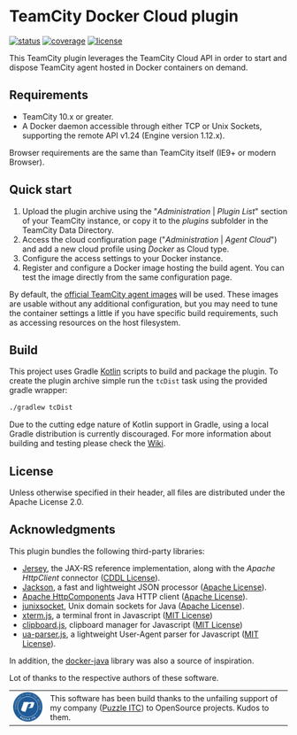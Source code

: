 # TeamCity Docker Cloud plugin
[![status](https://builds.gradle.org/app/rest/builds/buildType:GradleScriptKotlin_Master/statusIcon)](https://tc.var.run/viewType.html?buildTypeId=TeamCityDockerCloudPlugin_Main)
[![coverage](https://tc.var.run/vr_static/dkcld_plugin_coverage_latest.png)](https://tc.var.run/viewLog.html?buildId=lastSuccessful&buildTypeId=TeamCityDockerCloudPlugin_Main&tab=coverage_idea&guest=1)
[![license](https://img.shields.io/badge/license-Apache%20License%202.0-blue.svg?style=flat)](http://www.apache.org/licenses/LICENSE-2.0)

This TeamCity plugin leverages the TeamCity Cloud API in order to start and dispose TeamCity agent hosted in Docker 
containers on demand.

## Requirements
- TeamCity 10.x or greater.
- A Docker daemon accessible through either TCP or Unix Sockets, supporting the remote API v1.24 (Engine version 
1.12.x).

Browser requirements are the same than TeamCity itself (IE9+ or modern Browser).

## Quick start
1. Upload the plugin archive using the "_Administration_ | _Plugin List_" section of your TeamCity instance, or copy it
to the _plugins_ subfolder in the TeamCity Data Directory.
2. Access the cloud configuration page ("_Administration_ | _Agent Cloud_") and add a new cloud profile using _Docker_ as Cloud type.
3. Configure the access settings to your Docker instance.
4. Register and configure a Docker image hosting the build agent. You can test the image directly from the same configuration page.

By default, the [official TeamCity agent images](https://hub.docker.com/r/jetbrains/teamcity-agent/) will be used. These
images are usable without any additional configuration, but you may need to tune the container settings a little if you
have specific build requirements, such as accessing resources on the host filesystem.

## Build
This project uses Gradle [Kotlin](https://kotlinlang.org/) scripts to build and package the plugin. To create the plugin archive simple run the
<code>tcDist</code> task using the provided gradle wrapper:

```bash
./gradlew tcDist
```

Due to the cutting edge nature of Kotlin support in Gradle, using a local Gradle distribution is currently discouraged.
For more information about building and testing please check the [Wiki](https://github.com/JeanRev/TeamcityDockerCloudPlugin/wiki).

## License
Unless otherwise specified in their header, all files are distributed under the Apache License 2.0.

## Acknowledgments
This plugin bundles the following third-party libraries:
- [Jersey](https://jersey.java.net/), the JAX-RS reference implementation, along with the _Apache HttpClient_ connector
([CDDL License](https://glassfish.java.net/public/CDDLv1.0.html)).
- [Jackson](http://wiki.fasterxml.com/JacksonHome), a fast and lightweight JSON processor ([Apache License](http://www.apache.org/licenses/LICENSE-2.0)).
- [Apache HttpComponents](http://hc.apache.org/httpcomponents-client-ga/) Java HTTP client ([Apache License](http://www.apache.org/licenses/LICENSE-2.0)).
- [junixsocket](https://github.com/kohlschutter/junixsocket), Unix domain sockets for Java ([Apache License](http://www.apache.org/licenses/LICENSE-2.0)).
- [xterm.js](http://xtermjs.org/), a terminal front in Javascript ([MIT License](https://opensource.org/licenses/MIT))
- [clipboard.js](https://clipboardjs.com/), clipboard manager for Javascript ([MIT License](https://opensource.org/licenses/MIT))
- [ua-parser.js](http://faisalman.github.io/ua-parser-js/), a lightweight User-Agent parser for Javascript ([MIT License](https://opensource.org/licenses/MIT)).

In addition, the [docker-java](https://github.com/docker-java/docker-java) library was also a source of inspiration.

Lot of thanks to the respective authors of these software.
<table>
<tr>
<td style="border: none; vertical-align:middle;">
<a href="https://www.puzzle.ch" target="_blank">
<img src="doc/img/puzzle.png"> 
</a>
</td>
<td style="border: none; vertical-align:middle;">
This software has been build thanks to the unfailing support of my company
(<a href="https://www.puzzle.ch">Puzzle ITC</a>) to OpenSource projects. Kudos to them.</div>
</td>
</table>
